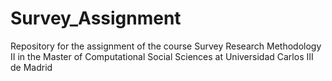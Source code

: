 # Survey_Assignment
 
Repository for the assignment of the course Survey Research Methodology II in the Master of Computational Social Sciences at Universidad Carlos III de Madrid